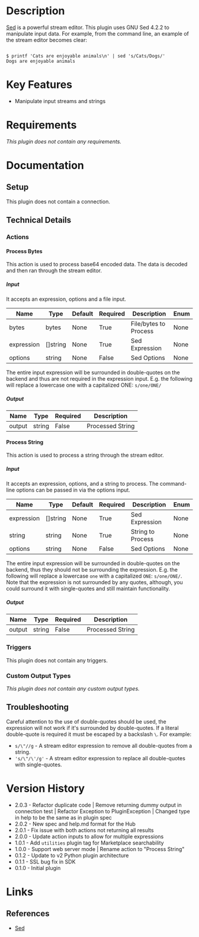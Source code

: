 # Description

[Sed](https://www.gnu.org/software/sed/manual/sed.html) is a powerful stream editor. This plugin uses GNU Sed 4.2.2 to manipulate input data.
For example, from the command line, an example of the stream editor becomes clear:

```

$ printf 'Cats are enjoyable animals\n' | sed 's/Cats/Dogs/'
Dogs are enjoyable animals

```

# Key Features

* Manipulate input streams and strings

# Requirements

_This plugin does not contain any requirements._

# Documentation

## Setup

This plugin does not contain a connection.

## Technical Details

### Actions

#### Process Bytes

This action is used to process base64 encoded data. The data is decoded and then ran through the stream editor.

##### Input

It accepts an expression, options and a file input.

|Name|Type|Default|Required|Description|Enum|
|----|----|-------|--------|-----------|----|
|bytes|bytes|None|True|File/bytes to Process|None|
|expression|[]string|None|True|Sed Expression|None|
|options|string|None|False|Sed Options|None|

The entire input expression will be surrounded in double-quotes on the backend and thus are not required in the expression input.
E.g. the following will replace a lowercase one with a capitalized ONE: `s/one/ONE/`

##### Output

|Name|Type|Required|Description|
|----|----|--------|-----------|
|output|string|False|Processed String|

#### Process String

This action is used to process a string through the stream editor.

##### Input

It accepts an expression, options, and a string to process. The command-line options can be passed in via the options input.

|Name|Type|Default|Required|Description|Enum|
|----|----|-------|--------|-----------|----|
|expression|[]string|None|True|Sed Expression|None|
|string|string|None|True|String to Process|None|
|options|string|None|False|Sed Options|None|

The entire input expression will be surrounded in double-quotes on the backend, thus they should not be surrounding the expression.
E.g. the following will replace a lowercase `one` with a capitalized `ONE`: `s/one/ONE/`. Note that the expression is not surrounded
by any quotes, although, you could surround it with single-quotes and still maintain functionality.

##### Output

|Name|Type|Required|Description|
|----|----|--------|-----------|
|output|string|False|Processed String|

### Triggers

This plugin does not contain any triggers.

### Custom Output Types

_This plugin does not contain any custom output types._

## Troubleshooting

Careful attention to the use of double-quotes should be used, the expression will not work if it's surrounded by double-quotes.
If a literal double-quote is required it must be escaped by a backslash `\`. For example:

* `s/\"//g` - A stream editor expression to remove all double-quotes from a string.
* `'s/\"/\'/g'` - A stream editor expression to replace all double-quotes with single-quotes.

# Version History

* 2.0.3 - Refactor duplicate code | Remove returning dummy output in connection test | Refactor Exception to PluginException | Changed type in help to be the same as in plugin spec
* 2.0.2 - New spec and help.md format for the Hub
* 2.0.1 - Fix issue with both actions not returning all results
* 2.0.0 - Update action inputs to allow for multiple expressions
* 1.0.1 - Add `utilities` plugin tag for Marketplace searchability
* 1.0.0 - Support web server mode | Rename action to "Process String"
* 0.1.2 - Update to v2 Python plugin architecture
* 0.1.1 - SSL bug fix in SDK
* 0.1.0 - Initial plugin

# Links

## References

* [Sed](https://www.gnu.org/software/sed/manual/sed.html)

